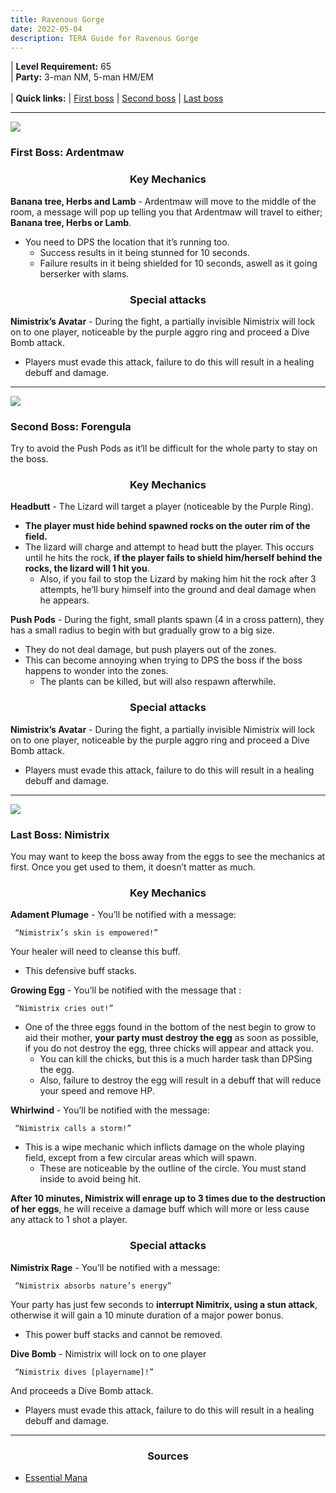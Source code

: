 ```yaml
---
title: Ravenous Gorge 
date: 2022-05-04
description: TERA Guide for Ravenous Gorge
---
```

 | **Level Requirement:** 65
<br> | **Party:** 3-man NM, 5-man HM/EM
<br>
<br> | **Quick links:**
| [First boss](#first-boss) 
| [Second boss](#second-boss) 
| [Last boss](#last-boss) 
<hr/>

<div id="first-boss">

![](https://i.imgur.com/1oE9zb7.png)
<h3>First Boss: Ardentmaw</h3>
<center><h3>Key Mechanics</h3></center>

**Banana tree, Herbs and Lamb** - Ardentmaw will move to the middle of the room, a message will pop up telling you that Ardentmaw will travel to either; **Banana tree, Herbs or Lamb**. 
* You need to DPS the location that it’s running too. 
  * Success results in it being stunned for 10 seconds. 
  * Failure results in it being shielded for 10 seconds, aswell as it going berserker with slams.


<center><h3>Special attacks</h3></center>

**Nimistrix’s Avatar** - During the fight, a partially invisible Nimistrix will lock on to one player, noticeable by the purple aggro ring and proceed a Dive Bomb attack. 
* Players must evade this attack, failure to do this will result in a healing debuff and damage.

</div>
<hr/>

<div id="second-boss">

![](https://i.imgur.com/OCC1M44.png)
<h3>Second Boss: Forengula</h3>

Try to avoid the Push Pods as it’ll be difficult for the whole party to stay on the boss.

<center><h3>Key Mechanics</h3></center>

**Headbutt** - The Lizard will target a player (noticeable by the Purple Ring). 
  * **The player must hide behind spawned rocks on the outer rim of the field.**
* The lizard will charge and attempt to head butt the player. This occurs until he hits the rock, **if the player fails to shield him/herself behind the rocks, the lizard will 1 hit you**. 
  * Also, if you fail to stop the Lizard by making him hit the rock after 3 attempts, he’ll bury himself into the ground and deal damage when he appears.

**Push Pods** - During the fight, small plants spawn (4 in a cross pattern), they has a small radius to begin with but gradually grow to a big size. 
  * They do not deal damage, but push players out of the zones. 
* This can become annoying when trying to DPS the boss if the boss happens to wonder into the zones. 
  * The plants can be killed, but will also respawn afterwhile.

<center><h3>Special attacks</h3></center>

**Nimistrix’s Avatar** - During the fight, a partially invisible Nimistrix will lock on to one player, noticeable by the purple aggro ring and proceed a Dive Bomb attack. 
* Players must evade this attack, failure to do this will result in a healing debuff and damage.

</div>
<hr/>

<div id="last-boss">

![](https://i.imgur.com/7uhiBBr.png)
<h3>Last Boss: Nimistrix</h3>

You may want to keep the boss away from the eggs to see the mechanics at first. Once you get used to them, it doesn’t matter as much.

<center><h3>Key Mechanics</h3></center>

**Adament Plumage** - You’ll be notified with a message: 

     “Nimistrix’s skin is empowered!”
     
Your healer will need to cleanse this buff. 
* This defensive buff stacks. 

**Growing Egg** - You’ll be notified with the message that : 

     “Nimistrix cries out!” 
     
* One of the three eggs found in the bottom of the nest begin to grow to aid their mother, **your party must destroy the egg** as soon as possible, if you do not destroy the egg, three chicks will appear and attack you. 
  * You can kill the chicks, but this is a much harder task than DPSing the egg. 
  * Also, failure to destroy the egg will result in a debuff that will reduce your speed and remove HP.

**Whirlwind** - You’ll be notified with the message: 

     “Nimistrix calls a storm!” 
     
* This is a wipe mechanic which inflicts damage on the whole playing field, except from a few circular areas which will spawn. 
  * These are noticeable by the outline of the circle. You must stand inside to avoid being hit.
  
**After 10 minutes, Nimistrix will enrage up to 3 times due to the destruction of her eggs**, he will receive a damage buff which will more or less cause any attack to 1 shot a player.

<center><h3>Special attacks</h3></center>

**Nimistrix Rage** - You’ll be notified with a message:

     “Nimistrix absorbs nature’s energy”
     
Your party has just few seconds to **interrupt Nimitrix, using a stun attack**, otherwise it will gain a 10 minute duration of a major power bonus.    
* This power buff stacks and cannot be removed.

**Dive Bomb** - Nimistrix will lock on to one player 

     “Nimistrix dives [playername]!”
     
And proceeds a Dive Bomb attack. 
* Players must evade this attack, failure to do this will result in a healing debuff and damage.

</div>
<hr/>

<center><h3>Sources</h3></center>

* [Essential Mana]()
